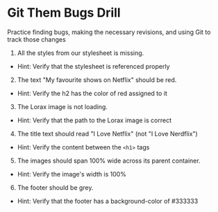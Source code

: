 # Git Them Bugs Drill
Practice finding bugs, making the necessary revisions, and using Git to track those changes

1. All the styles from our stylesheet is missing. 
  * Hint: Verify that the stylesheet is referenced properly 
2. The text "My favourite shows on Netflix" should be red.
  * Hint: Verify the h2 has the color of red assigned to it  
3. The Lorax image is not loading.
  * Hint: Verify that the path to the Lorax image is correct  
4. The title text should read "I Love Netflix" (not "I Love Nerdflix")
  * Hint: Verify the content between the `<h1>` tags  
5. The images should span 100% wide across its parent container.
  * Hint: Verify the image's width is 100%  
6. The footer should be grey.
  * Hint: Verify that the footer has a background-color of #333333

